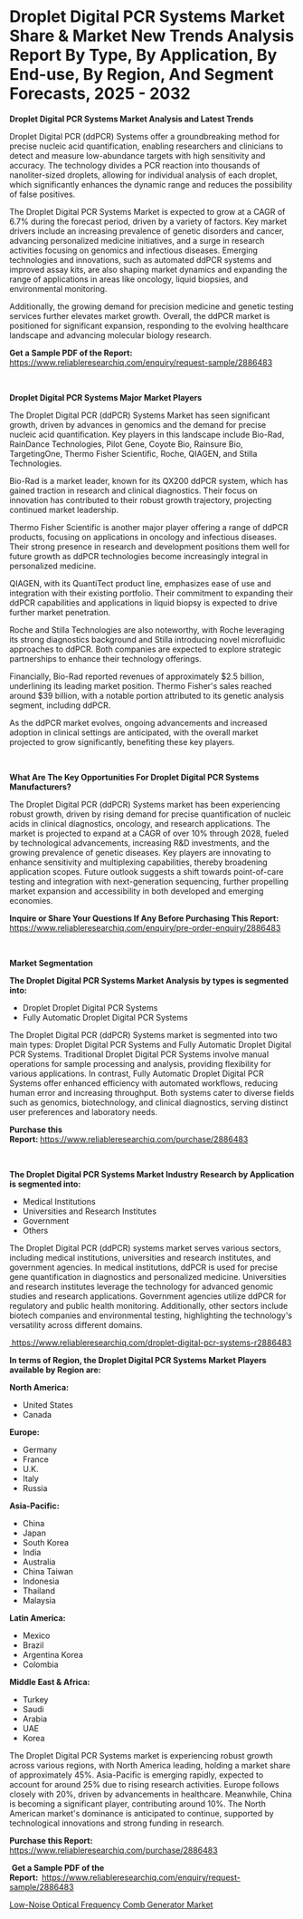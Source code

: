 <p><h1>Droplet Digital PCR Systems Market Share & Market New Trends Analysis Report By Type, By Application, By End-use, By Region, And Segment Forecasts, 2025 - 2032</h1></p><p><strong>Droplet Digital PCR Systems Market Analysis and Latest Trends</strong></p>
<p><p>Droplet Digital PCR (ddPCR) Systems offer a groundbreaking method for precise nucleic acid quantification, enabling researchers and clinicians to detect and measure low-abundance targets with high sensitivity and accuracy. The technology divides a PCR reaction into thousands of nanoliter-sized droplets, allowing for individual analysis of each droplet, which significantly enhances the dynamic range and reduces the possibility of false positives.</p><p>The Droplet Digital PCR Systems Market is expected to grow at a CAGR of 6.7% during the forecast period, driven by a variety of factors. Key market drivers include an increasing prevalence of genetic disorders and cancer, advancing personalized medicine initiatives, and a surge in research activities focusing on genomics and infectious diseases. Emerging technologies and innovations, such as automated ddPCR systems and improved assay kits, are also shaping market dynamics and expanding the range of applications in areas like oncology, liquid biopsies, and environmental monitoring.</p><p>Additionally, the growing demand for precision medicine and genetic testing services further elevates market growth. Overall, the ddPCR market is positioned for significant expansion, responding to the evolving healthcare landscape and advancing molecular biology research.</p></p>
<p><strong>Get a Sample PDF of the Report:&nbsp;</strong> <a href="https://www.reliableresearchiq.com/enquiry/request-sample/2886483?utm_campaign=2455&utm_medium=2&utm_source=Github&utm_content=ia&utm_term=13032025&utm_id=droplet-digital-pcr-systems">https://www.reliableresearchiq.com/enquiry/request-sample/2886483</a></p>
<p>&nbsp;</p>
<p><strong>Droplet Digital PCR Systems Major Market Players</strong></p>
<p><p>The Droplet Digital PCR (ddPCR) Systems Market has seen significant growth, driven by advances in genomics and the demand for precise nucleic acid quantification. Key players in this landscape include Bio-Rad, RainDance Technologies, Pilot Gene, Coyote Bio, Rainsure Bio, TargetingOne, Thermo Fisher Scientific, Roche, QIAGEN, and Stilla Technologies.</p><p>Bio-Rad is a market leader, known for its QX200 ddPCR system, which has gained traction in research and clinical diagnostics. Their focus on innovation has contributed to their robust growth trajectory, projecting continued market leadership.</p><p>Thermo Fisher Scientific is another major player offering a range of ddPCR products, focusing on applications in oncology and infectious diseases. Their strong presence in research and development positions them well for future growth as ddPCR technologies become increasingly integral in personalized medicine.</p><p>QIAGEN, with its QuantiTect product line, emphasizes ease of use and integration with their existing portfolio. Their commitment to expanding their ddPCR capabilities and applications in liquid biopsy is expected to drive further market penetration.</p><p>Roche and Stilla Technologies are also noteworthy, with Roche leveraging its strong diagnostics background and Stilla introducing novel microfluidic approaches to ddPCR. Both companies are expected to explore strategic partnerships to enhance their technology offerings.</p><p>Financially, Bio-Rad reported revenues of approximately $2.5 billion, underlining its leading market position. Thermo Fisher's sales reached around $39 billion, with a notable portion attributed to its genetic analysis segment, including ddPCR.</p><p>As the ddPCR market evolves, ongoing advancements and increased adoption in clinical settings are anticipated, with the overall market projected to grow significantly, benefiting these key players.</p></p>
<p>&nbsp;</p>
<p><strong>What Are The Key Opportunities For Droplet Digital PCR Systems Manufacturers?</strong></p>
<p><p>The Droplet Digital PCR (ddPCR) Systems market has been experiencing robust growth, driven by rising demand for precise quantification of nucleic acids in clinical diagnostics, oncology, and research applications. The market is projected to expand at a CAGR of over 10% through 2028, fueled by technological advancements, increasing R&D investments, and the growing prevalence of genetic diseases. Key players are innovating to enhance sensitivity and multiplexing capabilities, thereby broadening application scopes. Future outlook suggests a shift towards point-of-care testing and integration with next-generation sequencing, further propelling market expansion and accessibility in both developed and emerging economies.</p></p>
<p><strong>Inquire or Share Your Questions If Any Before Purchasing This Report:</strong> <a href="https://www.reliableresearchiq.com/enquiry/pre-order-enquiry/2886483?utm_campaign=2455&utm_medium=2&utm_source=Github&utm_content=ia&utm_term=13032025&utm_id=droplet-digital-pcr-systems">https://www.reliableresearchiq.com/enquiry/pre-order-enquiry/2886483</a></p>
<p>&nbsp;</p>
<p><strong>Market Segmentation</strong></p>
<p><strong>The Droplet Digital PCR Systems Market Analysis by types is segmented into:</strong></p>
<p><ul><li>Droplet Droplet Digital PCR Systems</li><li>Fully Automatic Droplet Digital PCR Systems</li></ul></p>
<p><p>The Droplet Digital PCR (ddPCR) Systems market is segmented into two main types: Droplet Digital PCR Systems and Fully Automatic Droplet Digital PCR Systems. Traditional Droplet Digital PCR Systems involve manual operations for sample processing and analysis, providing flexibility for various applications. In contrast, Fully Automatic Droplet Digital PCR Systems offer enhanced efficiency with automated workflows, reducing human error and increasing throughput. Both systems cater to diverse fields such as genomics, biotechnology, and clinical diagnostics, serving distinct user preferences and laboratory needs.</p></p>
<p><strong>Purchase this Report:&nbsp;</strong><a href="https://www.reliableresearchiq.com/purchase/2886483?utm_campaign=2455&utm_medium=2&utm_source=Github&utm_content=ia&utm_term=13032025&utm_id=droplet-digital-pcr-systems">https://www.reliableresearchiq.com/purchase/2886483</a></p>
<p>&nbsp;</p>
<p><strong>The Droplet Digital PCR Systems Market Industry Research by Application is segmented into:</strong></p>
<p><ul><li>Medical Institutions</li><li>Universities and Research Institutes</li><li>Government</li><li>Others</li></ul></p>
<p><p>The Droplet Digital PCR (ddPCR) systems market serves various sectors, including medical institutions, universities and research institutes, and government agencies. In medical institutions, ddPCR is used for precise gene quantification in diagnostics and personalized medicine. Universities and research institutes leverage the technology for advanced genomic studies and research applications. Government agencies utilize ddPCR for regulatory and public health monitoring. Additionally, other sectors include biotech companies and environmental testing, highlighting the technology's versatility across different domains.</p></p>
<p><a href="https://www.reliableresearchiq.com/droplet-digital-pcr-systems-r2886483?utm_campaign=2455&utm_medium=2&utm_source=Github&utm_content=ia&utm_term=13032025&utm_id=droplet-digital-pcr-systems">&nbsp;https://www.reliableresearchiq.com/droplet-digital-pcr-systems-r2886483</a></p>
<p><strong>In terms of Region, the Droplet Digital PCR Systems Market Players available by Region are:</strong></p>
<p>
    <p> <strong> North America: </strong>
        <ul>
            <li>United States</li>
            <li>Canada</li>
        </ul>
        </p> 
    <p> <strong> Europe: </strong>
        <ul>
            <li>Germany</li>
            <li>France</li>
            <li>U.K.</li>
            <li>Italy</li>
            <li>Russia</li>
        </ul>
        </p> 
    <p> <strong> Asia-Pacific: </strong>
        <ul>
            <li>China</li>
            <li>Japan</li>
            <li>South Korea</li>
            <li>India</li>
            <li>Australia</li>
            <li>China Taiwan</li>
            <li>Indonesia</li>
            <li>Thailand</li>
            <li>Malaysia</li>
        </ul>
        </p> 
    <p> <strong> Latin America: </strong>
        <ul>
            <li>Mexico</li>
            <li>Brazil</li>
            <li>Argentina Korea</li>
            <li>Colombia</li>
        </ul>
        </p> 
    <p> <strong> Middle East & Africa: </strong>
        <ul>
            <li>Turkey</li>
            <li>Saudi</li>
            <li>Arabia</li>
            <li>UAE</li>
            <li>Korea</li>
        </ul>
    </p>
    </p>
<p><p>The Droplet Digital PCR Systems market is experiencing robust growth across various regions, with North America leading, holding a market share of approximately 45%. Asia-Pacific is emerging rapidly, expected to account for around 25% due to rising research activities. Europe follows closely with 20%, driven by advancements in healthcare. Meanwhile, China is becoming a significant player, contributing around 10%. The North American market's dominance is anticipated to continue, supported by technological innovations and strong funding in research.</p></p>
<p><strong>Purchase this Report: </strong><a href="https://www.reliableresearchiq.com/purchase/2886483?utm_campaign=2455&utm_medium=2&utm_source=Github&utm_content=ia&utm_term=13032025&utm_id=droplet-digital-pcr-systems">https://www.reliableresearchiq.com/purchase/2886483</a></p>
<p>&nbsp;<strong>Get a Sample PDF of the Report:&nbsp;&nbsp;</strong><a href="https://www.reliableresearchiq.com/enquiry/request-sample/2886483?utm_campaign=2455&utm_medium=2&utm_source=Github&utm_content=ia&utm_term=13032025&utm_id=droplet-digital-pcr-systems">https://www.reliableresearchiq.com/enquiry/request-sample/2886483</a></p>
<p><strong></strong></p>
<p><p><a href="https://github.com/AlisaRowe24/Market-Research-Report-List-1/blob/main/low-noise-optical-frequency-comb-generator-market.md?utm_campaign=2455&utm_medium=2&utm_source=Github&utm_content=ia&utm_term=13032025&utm_id=droplet-digital-pcr-systems">Low-Noise Optical Frequency Comb Generator Market</a></p></p>